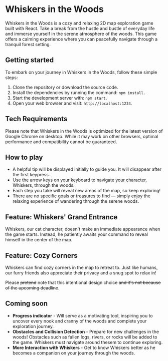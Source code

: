 # Whiskers in the Woods

Whiskers in the Woods is a cozy and relaxing 2D map exploration game built with React. Take a break from the hustle and bustle of everyday life and immerse yourself in the serene atmosphere of the woods. This game offers a calming experience where you can peacefully navigate through a tranquil forest setting.

## Getting started

To embark on your journey in Whiskers in the Woods, follow these simple steps:

1. Clone the repository or download the source code.
2. Install the dependencies by running the command: `npm install.`
3. Start the development server with: `npm start`.
4. Open your web browser and visit: `http://localhost:1234`.

## Tech Requirements

Please note that Whiskers in the Woods is optimized for the latest version of Google Chrome on desktop. While it may work on other browsers, optimal performance and compatibility cannot be guaranteed.

## How to play

- A helpful tip will be displayed initially to guide you. It will disappear after the first keypress.
- Use the arrow keys on your keyboard to navigate your character, Whiskers, through the woods.
- Each step you take will reveal new areas of the map, so keep exploring!
- There are no specific goals or treasures to find — simply enjoy the relaxing experience of wandering through the serene woods.

## Feature: Whiskers' Grand Entrance

Whiskers, our cat character, doesn't make an immediate appearance when the game starts. Instead, he patiently awaits your command to reveal himself in the center of the map.

## Feature: Cozy Corners

Whiskers can find cozy corners in the map to retreat to. Just like humans, our furry friends also appreciate their privacy and a snug spot to relax in!

Please ~~pretend~~ note that this intentional design choice ~~and it's not because of the upcoming deadline~~.

## Coming soon

- **Progress indicator** - Will serve as a motivating tool, inspiring you to uncover every nook and cranny of the woods and complete your exploration journey.
- **Obstacles and Collision Detection** - Prepare for new challenges in the woods! Obstacles such as fallen logs, rivers, or rocks will be added to the game. Whiskers must navigate around thesem to continue exploring. 
- **More Interaction with Whiskers** - Get to know Whiskers better as he becomes a companion on your journey through the woods.
